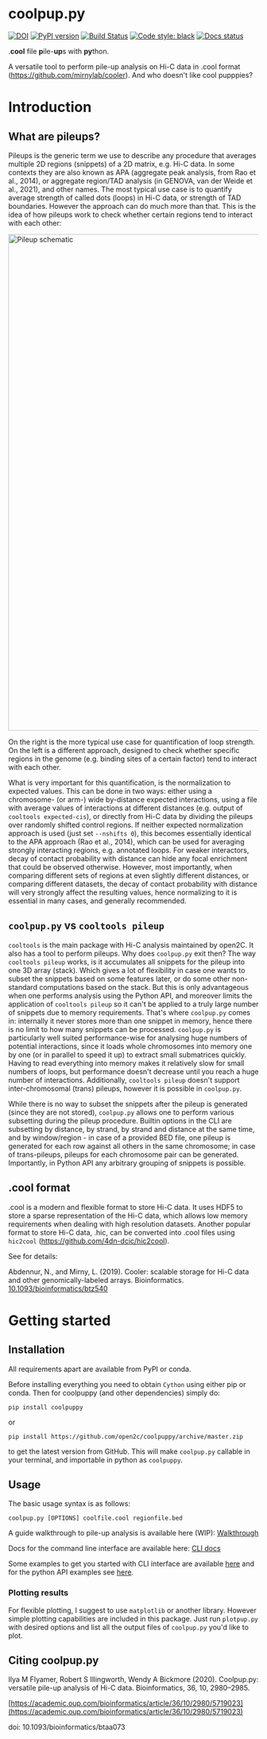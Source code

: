 # coolpup.py
[![DOI](https://zenodo.org/badge/147190130.svg)](https://zenodo.org/badge/latestdoi/147190130)
[![PyPI version](https://badge.fury.io/py/coolpuppy.svg)](https://badge.fury.io/py/coolpuppy)
[![Build Status](https://travis-ci.org/Phlya/coolpuppy.svg?branch=master)](https://travis-ci.org/Phlya/coolpuppy)
[![Code style: black](https://img.shields.io/badge/code%20style-black-000000.svg)](https://github.com/psf/black)
[![Docs status](https://readthedocs.org/projects/coolpuppy/badge/)](https://coolpuppy.readthedocs.io/en/latest/)

.**cool** file **p**ile-**up**s with **py**thon.

A versatile tool to perform pile-up analysis on Hi-C data in .cool format (https://github.com/mirnylab/cooler). And who doesn't like cool pupppies?

# Introduction

## What are pileups?

Pileups is the generic term we use to describe any procedure that averages multiple 2D regions (snippets) of a 2D matrix, e.g. Hi-C data. In some contexts they are also known as APA (aggregate peak analysis, from Rao et al., 2014), or aggregate region/TAD analysis (in GENOVA, van der Weide et al., 2021), and other names.
The most typical use case is to quantify average strength of called dots (loops) in Hi-C data, or strength of TAD boundaries. However the approach can do much more than that.
This is the idea of how pileups work to check whether certain regions tend to interact with each other:

<img src="https://raw.githubusercontent.com/open2c/coolpuppy/master/loop_quant.png" alt="Pileup schematic" width="1000px"/>

On the right is the more typical use case for quantification of loop strength. On the left is a different approach, designed to check whether specific regions in the genome (e.g. binding sites of a certain factor) tend to interact with each other.

What is very important for this quantification, is the normalization to expected values. This can be done in two ways: either using a chromosome- (or arm-) wide by-distance expected interactions, using a file with average values of interactions at different distances (e.g. output of `cooltools expected-cis`), or directly from Hi-C data by dividing the pileups over randomly shifted control regions. If neither expected normalization approach is used (just set `--nshifts 0`), this becomes essentially identical to the APA approach (Rao et al., 2014), which can be used for averaging strongly interacting regions, e.g. annotated loops. For weaker interactors, decay of contact probability with distance can hide any focal enrichment that could be observed otherwise. However, most importantly, when comparing different sets of regions at even slightly different distances, or comparing different datasets, the decay of contact probability with distance will very strongly affect the resulting values, hence normalizing to it is essential in many cases, and generally recommended.

## `coolpup.py` vs `cooltools pileup`

`cooltools` is the main package with Hi-C analysis maintained by open2C. It also has a tool to perform pileups. Why does `coolpup.py` exit then?
The way `cooltools pileup` works, is it accumulates all snippets for the pileup into one 3D array (stack). Which gives a lot of flexibility in case one wants to subset the snippets based on some features later, or do some other non-standard computations based on the stack. But this is only advantageous when one performs analysis using the Python API, and moreover limits the application of `cooltools pileup` so it can't be applied to a truly large number of snippets due to memory requirements. That's where `coolpup.py` comes in: internally it never stores more than one snippet in memory, hence there is no limit to how many snippets can be processed. `coolpup.py` is particularly well suited performance-wise for analysing huge numbers of potential interactions, since it loads whole chromosomes into memory one by one (or in parallel to speed it up) to extract small submatrices quickly. Having to read everything into memory makes it relatively slow for small numbers of loops, but performance doesn't decrease until you reach a huge number of interactions. Additionally, `cooltools pileup` doesn't support inter-chromosomal (trans) pileups, however it is possible in `coolpup.py`.

While there is no way to subset the snippets after the pileup is generated (since they are not stored), `coolpup.py` allows one to perform various subsetting during the pileup procedure. Builtin options in the CLI are subsetting by distance, by strand, by strand and distance at the same time, and by window/region - in case of a provided BED file, one pileup is generated for each row against all others in the same chromosome; in case of trans-pileups, pileups for each chromosome pair can be generated. Importantly, in Python API any arbitrary grouping of snippets is possible.

## .cool format

.cool is a modern and flexible format to store Hi-C data.
It uses HDF5 to store a sparse representation of the Hi-C data, which allows low memory requirements when dealing with high resolution datasets. Another popular format to store Hi-C data, .hic, can be converted into .cool files using `hic2cool` (https://github.com/4dn-dcic/hic2cool).

See for details:

Abdennur, N., and Mirny, L. (2019). Cooler: scalable storage for Hi-C data and other genomically-labeled arrays. Bioinformatics. [10.1093/bioinformatics/btz540](https://doi.org/10.1093/bioinformatics/btz540)

# Getting started

## Installation
All requirements apart are available from PyPI or conda. 

Before installing everything you need to obtain `Cython` using either pip or conda. Then for coolpuppy (and other dependencies) simply do:

`pip install coolpuppy`

or

`pip install https://github.com/open2c/coolpuppy/archive/master.zip`

to get the latest version from GitHub. This will make `coolpup.py` callable in your terminal, and importable in python as `coolpuppy`.

## Usage

The basic usage syntax is as follows:

`coolpup.py [OPTIONS] coolfile.cool regionfile.bed` 

A guide walkthrough to pile-up analysis is available here (WIP): [Walkthrough](https://coolpuppy.readthedocs.io/en/latest/walkthrough.html)

Docs for the command line interface are available here: [CLI docs](https://coolpuppy.readthedocs.io/en/latest/coolpup_py_cli.html)

Some examples to get you started with CLI interface are available [here](https://coolpuppy.readthedocs.io/en/latest/Examples/Walkthrough_CLI.html) and for the python API examples see [here](https://coolpuppy.readthedocs.io/en/latest/Examples/Walkthrough_API.html).

### Plotting results
For flexible plotting, I suggest to use `matplotlib` or another library. However simple plotting capabilities are included in this package. Just run `plotpup.py` with desired options and list all the output files of `coolpup.py` you'd like to plot.

## Citing coolpup.py
Ilya M Flyamer, Robert S Illingworth, Wendy A Bickmore (2020). Coolpup.py: versatile pile-up analysis of Hi-C data. Bioinformatics, 36, 10, 2980–2985.

[https://academic.oup.com/bioinformatics/article/36/10/2980/5719023](https://academic.oup.com/bioinformatics/article/36/10/2980/5719023)

doi: 10.1093/bioinformatics/btaa073

